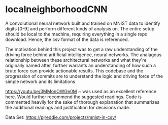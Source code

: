 # localneighborhoodCNN
A convolutional neural network built and trained on MNIST data to identify digits [0-9] and perform different kinds of analysis on. The entire setup should be local to the machine, requiring everything in a single repo download. Hence, the csv format of the data is referenced.

The motivation behind this project was to get a raw understanding of the driving force behind aritificial intelligence, neural networks. The analagous relationship between these architectural networks and what they're originally named after, further warrants an understanding of how such a brute force can provide actionable results. This codebase and the progression of commits are to understand the logic and driving force of the simple network and its limitations

https://youtu.be/3MMonOWGe0M ~ was used as an excellent reference here. Would further recommend the suggested readings. Code is commented heavily for the sake of thorough explanation that summarizes the additional readings and justification for decisions made.

Data Set:
https://pjreddie.com/projects/mnist-in-csv/